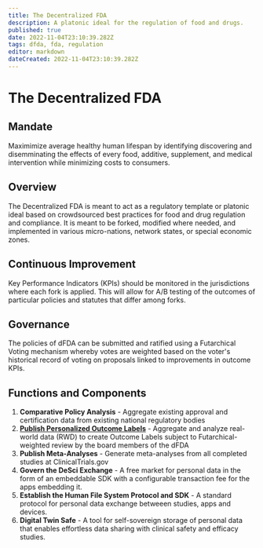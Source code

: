 ```yaml
---
title: The Decentralized FDA
description: A platonic ideal for the regulation of food and drugs.
published: true
date: 2022-11-04T23:10:39.282Z
tags: dfda, fda, regulation
editor: markdown
dateCreated: 2022-11-04T23:10:39.282Z
---
```


# The Decentralized FDA

## Mandate
Maximimize average healthy human lifespan by identifying  discovering and disemminating the effects of every food, additive, supplement, and medical intervention while minimizing costs to consumers.

## Overview
The Decentralized FDA is meant to act as a regulatory template or platonic ideal based on crowdsourced best practices for food and drug regulation and compliance. It is meant to be forked, modified where needed, and implemented in various micro-nations, network states, or special economic zones.  

## Continuous Improvement
Key Performance Indicators (KPIs) should be monitored in the jurisdictions where each fork is applied.  This will allow for A/B testing of the outcomes of particular policies and statutes that differ among forks.  

## Governance
The policies of dFDA can be submitted and ratified using a Futarchical Voting mechanism whereby votes are weighted based on the voter's historical record of voting on proposals linked to improvements in outcome KPIs. 

## Functions and Components
1. **Comparative Policy Analysis** - Aggregate existing approval and certification data from existing national regulatory bodies
2. **[Publish Personalized Outcome Labels](/plugins/outcome-labels-plugin)** - Aggregate and analyze real-world data (RWD) to create Outcome Labels subject to Futarchical-weighted review by the board members of the dFDA
3. **Publish Meta-Analyses** - Generate meta-analyses from all completed studies at ClinicalTrials.gov
4. **Govern the DeSci Exchange** - A free market for personal data in the form of an embeddable SDK with a configurable transaction fee for the apps embedding it. 
5. **Establish the Human File System Protocol and SDK** - A standard protocol for personal data exchange betweeen studies, apps and devices. 
6. **Digital Twin Safe** - A tool for self-sovereign storage of personal data that enables effortless data sharing with clinical safety and efficacy studies.

